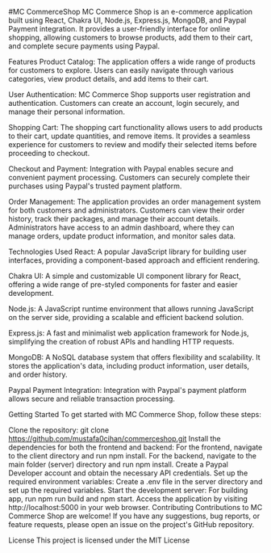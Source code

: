 #MC CommerceShop
MC Commerce Shop is an e-commerce application built using React, Chakra UI, Node.js, Express.js, MongoDB, and Paypal Payment integration. It provides a user-friendly interface for online shopping, allowing customers to browse products, add them to their cart, and complete secure payments using Paypal.

Features Product Catalog: The application offers a wide range of products for customers to explore. Users can easily navigate through various categories, view product details, and add items to their cart.

User Authentication: MC Commerce Shop supports user registration and authentication. Customers can create an account, login securely, and manage their personal information.

Shopping Cart: The shopping cart functionality allows users to add products to their cart, update quantities, and remove items. It provides a seamless experience for customers to review and modify their selected items before proceeding to checkout.

Checkout and Payment: Integration with Paypal enables secure and convenient payment processing. Customers can securely complete their purchases using Paypal's trusted payment platform.

Order Management: The application provides an order management system for both customers and administrators. Customers can view their order history, track their packages, and manage their account details. Administrators have access to an admin dashboard, where they can manage orders, update product information, and monitor sales data.

Technologies Used React: A popular JavaScript library for building user interfaces, providing a component-based approach and efficient rendering.

Chakra UI: A simple and customizable UI component library for React, offering a wide range of pre-styled components for faster and easier development.

Node.js: A JavaScript runtime environment that allows running JavaScript on the server side, providing a scalable and efficient backend solution.

Express.js: A fast and minimalist web application framework for Node.js, simplifying the creation of robust APIs and handling HTTP requests.

MongoDB: A NoSQL database system that offers flexibility and scalability. It stores the application's data, including product information, user details, and order history.

Paypal Payment Integration: Integration with Paypal's payment platform allows secure and reliable transaction processing.

Getting Started To get started with MC Commerce Shop, follow these steps:

Clone the repository: git clone https://github.com/mustafa0cihan/commerceshop.git Install the dependencies for both the frontend and backend: For the frontend, navigate to the client directory and run npm install. For the backend, navigate to the main folder (server) directory and run npm install. Create a Paypal Developer account and obtain the necessary API credentials. Set up the required environment variables: Create a .env file in the server directory and set up the required variables. Start the development server: For building app, run npm run build and npm start. Access the application by visiting http://localhost:5000 in your web browser. Contributing Contributions to MC Commerce Shop are welcome! If you have any suggestions, bug reports, or feature requests, please open an issue on the project's GitHub repository.

License This project is licensed under the MIT License
